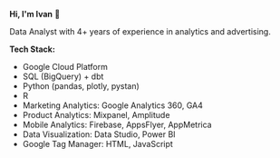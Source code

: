 **Hi, I'm Ivan** 👋

Data Analyst with 4+ years of experience in analytics and advertising.

**Tech Stack:**

* Google Cloud Platform
* SQL (BigQuery) + dbt
* Python (pandas, plotly, pystan)
* R
* Marketing Analytics: Google Analytics 360, GA4
* Product Analytics: Mixpanel, Amplitude
* Mobile Analytics: Firebase, AppsFlyer, AppMetrica
* Data Visualization: Data Studio, Power BI
* Google Tag Manager: HTML, JavaScript
